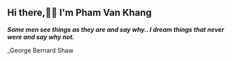 
  ## Hi there,👋👋 I'm Pham Van Khang 

  _**Some men see things as they are and say why.. I dream things that never were and say why not.**_

_George Bernard Shaw